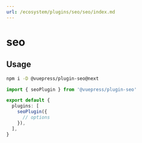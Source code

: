 ```yaml
---
url: /ecosystem/plugins/seo/seo/index.md
---
```

# seo

## Usage

```bash
npm i -D @vuepress/plugin-seo@next
```

```ts title=".vuepress/config.ts"
import { seoPlugin } from '@vuepress/plugin-seo'

export default {
  plugins: [
    seoPlugin({
      // options
    }),
  ],
}
```
